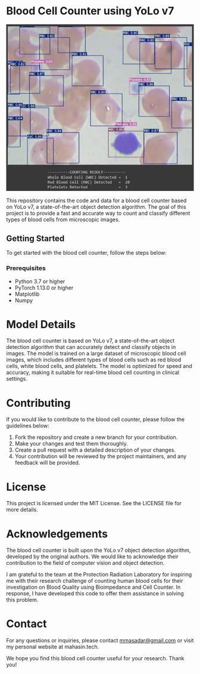 
# Blood Cell Counter using YoLo v7

![Image Alt Text](https://github.com/mmasdar/Blood-Cell-Counter-YoLo-v7/blob/main/result_example.JPG)


This repository contains the code and data for a blood cell counter based on YoLo v7, a state-of-the-art object detection algorithm. The goal of this project is to provide a fast and accurate way to count and classify different types of blood cells from microscopic images.

## Getting Started

To get started with the blood cell counter, follow the steps below:

### Prerequisites

- Python 3.7 or higher
- PyTorch 1.13.0 or higher
- Matplotlib
- Numpy

# Model Details
The blood cell counter is based on YoLo v7, a state-of-the-art object detection algorithm that can accurately detect and classify objects in images. The model is trained on a large dataset of microscopic blood cell images, which includes different types of blood cells such as red blood cells, white blood cells, and platelets. The model is optimized for speed and accuracy, making it suitable for real-time blood cell counting in clinical settings.

# Contributing
If you would like to contribute to the blood cell counter, please follow the guidelines below:

1. Fork the repository and create a new branch for your contribution.
2. Make your changes and test them thoroughly.
3. Create a pull request with a detailed description of your changes.
4. Your contribution will be reviewed by the project maintainers, and any feedback will be provided.

# License
This project is licensed under the MIT License. See the LICENSE file for more details.

# Acknowledgements
The blood cell counter is built upon the YoLo v7 object detection algorithm, developed by the original authors. We would like to acknowledge their contribution to the field of computer vision and object detection.

I am grateful to the team at the Protection Radiation Laboratory for inspiring me with their research challenge of counting human blood cells for their investigation on Blood Quality using Bioimpedance and Cell Counter. In response, I have developed this code to offer them assistance in solving this problem.

# Contact
For any questions or inquiries, please contact mmasadar@gmail.com or visit my personal website at mahasin.tech.

We hope you find this blood cell counter useful for your research. Thank you!
